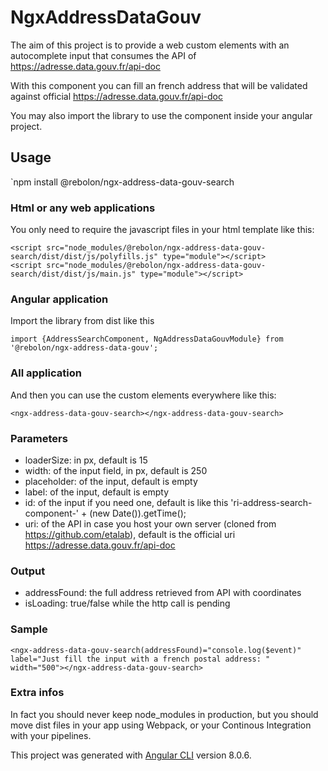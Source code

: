 # NgxAddressDataGouv

The aim of this project is to provide a web custom elements with an autocomplete input that consumes the API of https://adresse.data.gouv.fr/api-doc

With this component you can fill an french address that will be validated against official https://adresse.data.gouv.fr/api-doc

You may also import the library to use the component inside your angular project.

## Usage

`npm install @rebolon/ngx-address-data-gouv-search

### Html or any web applications

You only need to require the javascript files in your html template like this:

```
<script src="node_modules/@rebolon/ngx-address-data-gouv-search/dist/dist/js/polyfills.js" type="module"></script>
<script src="node_modules/@rebolon/ngx-address-data-gouv-search/dist/dist/js/main.js" type="module"></script>
```

### Angular application

Import the library from dist like this

```
import {AddressSearchComponent, NgAddressDataGouvModule} from '@rebolon/ngx-address-data-gouv';
```

### All application

And then you can use the custom elements everywhere like this:

```
<ngx-address-data-gouv-search></ngx-address-data-gouv-search>
```

### Parameters

* loaderSize: in px, default is 15
* width: of the input field, in px, default is 250
* placeholder: of the input, default is empty
* label: of the input, default is empty
* id: of the input if you need one, default is like this 'ri-address-search-component-' + (new Date()).getTime();
* uri: of the API in case you host your own server (cloned from https://github.com/etalab), default is the official uri https://adresse.data.gouv.fr/api-doc

### Output

* addressFound: the full address retrieved from API with coordinates
* isLoading: true/false while the http call is pending

### Sample

```
<ngx-address-data-gouv-search(addressFound)="console.log($event)" label="Just fill the input with a french postal address: " width="500"></ngx-address-data-gouv-search>
```

### Extra infos

In fact you should never keep node_modules in production, but you should move dist files in your app using Webpack, or your Continous Integration with your pipelines.

This project was generated with [Angular CLI](https://github.com/angular/angular-cli) version 8.0.6.
